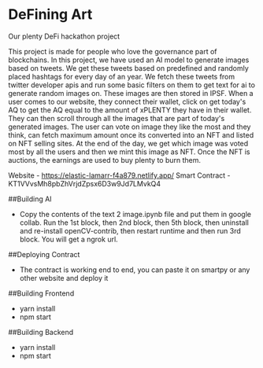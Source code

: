 # DeFining Art
Our plenty DeFi hackathon project

This project is made for people who love the governance part of blockchains. In this project, we have used an AI model to generate images based on tweets. We get these tweets based on predefined and randomly placed hashtags for every day of an year. We fetch these tweets from twitter developer apis and run some basic filters on them to get text for ai to generate random images on. These images are then stored in IPSF. When a user comes to our website, they connect their wallet, click on get today's AQ to get the AQ equal to the amount of xPLENTY they have in their wallet. They can then scroll through all the images that are part of today's generated images. The user can vote on image they like the most and they think, can fetch maximum amount once its converted into an NFT and listed on NFT selling sites. At the end of the day, we get which image was voted most by all the users and then we mint this image as NFT. Once the NFT is auctions, the earnings are used to buy plenty to burn them.

Website - https://elastic-lamarr-f4a879.netlify.app/
Smart Contract - KT1VVvsMh8pbZhVrjdZpsx6D3w9Jd7LMvkQ4

##Building AI
- Copy the contents of the text 2 image.ipynb file and put them in google collab. Run the 1st block, then 2nd block, then 5th block, then uninstall and re-install openCV-contrib, then restart runtime and then run 3rd block. You will get a ngrok url.

##Deploying Contract
- The contract is working end to end, you can paste it on smartpy or any other website and deploy it

##Building Frontend
- yarn install
- npm start

##Building Backend
- yarn install
- npm start
